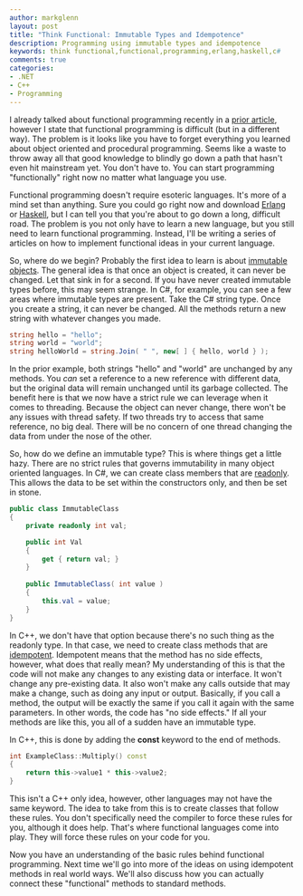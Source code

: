 ```yaml
---
author: markglenn
layout: post
title: "Think Functional: Immutable Types and Idempotence"
description: Programming using immutable types and idempotence
keywords: think functional,functional,programming,erlang,haskell,c#
comments: true
categories:
- .NET
- C++
- Programming
---
```


I already talked about functional programming recently in a 
[prior article](http://www.codefixes.com/2010/11/cpu-speeds-have-maxed-out-now-what/),
however I state that functional programming is difficult (but in a
different way). The problem is it looks like you have to forget
everything you learned about object oriented and procedural programming.
Seems like a waste to throw away all that good knowledge to blindly go
down a path that hasn't even hit mainstream yet. You don't have to. You
can start programming "functionally" right now no matter what language
you use.

<!--more-->

Functional programming doesn't require esoteric languages. It's
more of a mind set than anything. Sure you could go right now and
download [Erlang](http://www.erlang.org/) or
[Haskell](http://www.haskell.org/), but I can tell you that you're about
to go down a long, difficult road. The problem is you not only have to
learn a new language, but you still need to learn functional
programming. Instead, I'll be writing a series of articles on how to
implement functional ideas in your current language.

So, where do we begin? Probably the first idea to learn is about 
[immutable objects](http://en.wikipedia.org/wiki/Immutable_object). The general
idea is that once an object is created, it can never be changed. Let
that sink in for a second. If you have never created immutable types
before, this may seem strange. In C\#, for example, you can see a few
areas where immutable types are present. Take the C\# string type. Once
you create a string, it can never be changed. All the methods return a
new string with whatever changes you made. 

``` csharp
string hello = "hello";
string world = "world";
string helloWorld = string.Join( " ", new[ ] { hello, world } );
```
In the prior
example, both strings "hello" and "world" are unchanged by any methods.
You *can* set a reference to a new reference with different data, but
the original data will remain unchanged until its garbage collected. The
benefit here is that we now have a strict rule we can leverage when it
comes to threading. Because the object can never change, there won't be
any issues with thread safety. If two threads try to access that same
reference, no big deal. There will be no concern of one thread changing
the data from under the nose of the other. 

So, how do we define an
immutable type? This is where things get a little hazy. There are no
strict rules that governs immutability in many object oriented
languages. In C\#, we can create class members that are
[readonly](http://msdn.microsoft.com/en-us/library/acdd6hb7\(v=VS.100\).aspx).
This allows the data to be set within the constructors only, and then be
set in stone. 

``` csharp
public class ImmutableClass 
{ 
	private readonly int val;

	public int Val 
	{ 
		get { return val; }
	} 
	
	public ImmutableClass( int value )
	{ 
		this.val = value;
	}
}
```

In C++, we don't have that option because there's no such thing as the readonly
type. In that case, we need to create class methods that are
[idempotent](http://en.wikipedia.org/wiki/Idempotence). Idempotent means
that the method has no side effects, however, what does that really
mean? My understanding of this is that the code will not make any
changes to any existing data or interface. It won't change any
pre-existing data. It also won't make any calls outside that may make a
change, such as doing any input or output. Basically, if you call a
method, the output will be exactly the same if you call it again with
the same parameters. In other words, the code has "no side effects." If
all your methods are like this, you all of a sudden have an immutable
type. 

In C++, this is done by adding the **const** keyword to the end of methods. 

``` cpp
int ExampleClass::Multiply() const
{ 
	return this->value1 * this->value2; 
}
```

This isn't a C++ only idea,
however, other languages may not have the same keyword. The idea to take
from this is to create classes that follow these rules. You don't
specifically need the compiler to force these rules for you, although it
does help. That's where functional languages come into play. They will
force these rules on your code for you.

Now you have an understanding of
the basic rules behind functional programming. Next time we'll go into
more of the ideas on using idempotent methods in real world ways. We'll
also discuss how you can actually connect these "functional" methods to
standard methods.
